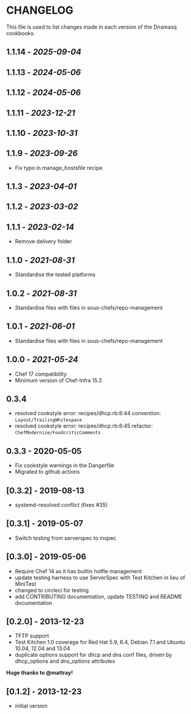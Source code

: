 # CHANGELOG

This file is used to list changes made in each version of the Dnsmasq cookbooks.

## 1.1.14 - *2025-09-04*

## 1.1.13 - *2024-05-06*

## 1.1.12 - *2024-05-06*

## 1.1.11 - *2023-12-21*

## 1.1.10 - *2023-10-31*

## 1.1.9 - *2023-09-26*

- Fix typo in manage_hostsfile recipe

## 1.1.3 - *2023-04-01*

## 1.1.2 - *2023-03-02*

## 1.1.1 - *2023-02-14*

- Remove delivery folder

## 1.1.0 - *2021-08-31*

- Standardise the tested platforms

## 1.0.2 - *2021-08-31*

- Standardise files with files in sous-chefs/repo-management

## 1.0.1 - *2021-06-01*

- Standardise files with files in sous-chefs/repo-management

## 1.0.0 - *2021-05-24*

- Chef 17 compatibility
- Minimum version of Chef-Infra 15.3

## 0.3.4

- resolved cookstyle error: recipes/dhcp.rb:8:44 convention: `Layout/TrailingWhitespace`
- resolved cookstyle error: recipes/dhcp.rb:8:45 refactor: `ChefModernize/FoodcriticComments`

## 0.3.3 - 2020-05-05

- Fix cookstyle warnings in the Dangerfile
- Migrated to github actions

## [0.3.2] - 2019-08-13

- systemd-resolved conflict (fixes #35)

## [0.3.1] - 2019-05-07

- Switch testing from serverspec to inspec

## [0.3.0] - 2019-05-06

- Require Chef 14 as it has builtin hotfle management
- update testing harness to use ServerSpec with Test Kitchen in lieu of MiniTest
- changed to circleci for testing
- add CONTRIBUTING documentation, update TESTING and README documentation

## [0.2.0] - 2013-12-23

- TFTP support
- Test Kitchen 1.0 coverage for Red Hat 5.9, 6.4, Debian 7.1
 and Ubuntu 10.04, 12.04 and 13.04
- duplicate options support for dhcp and dns conf files,
 driven by dhcp_options and dns_options attributes

**Huge thanks to @mattray!**

## [0.1.2] - 2013-12-23

- initial version
